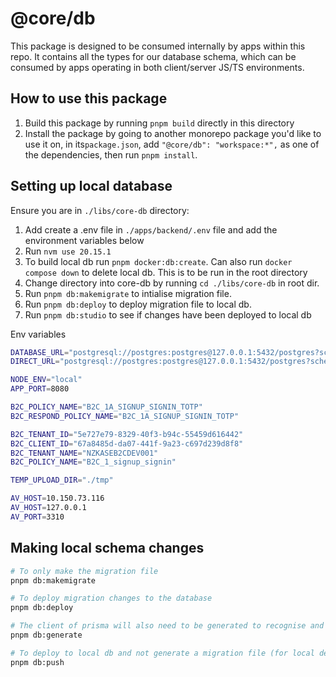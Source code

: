 # @core/db

This package is designed to be consumed internally by apps within this repo. It contains all the types for our database schema, which can be consumed by apps operating in both client/server JS/TS environments.

## How to use this package

1. Build this package by running `pnpm build` directly in this directory
2. Install the package by going to another monorepo package you'd like to use it on, in its`package.json`, add `"@core/db": "workspace:*",` as one of the dependencies, then run `pnpm install`.

## Setting up local database

Ensure you are in `./libs/core-db` directory:

1. Add create a .env file in `./apps/backend/.env` file and add the environment variables below
2. Run `nvm use 20.15.1`
3. To build local db run `pnpm docker:db:create`. Can also run `docker compose down` to delete local db. This is to be run in the root directory
4. Change directory into core-db by running `cd ./libs/core-db` in root dir.
5. Run `pnpm db:makemigrate` to intialise migration file.
6. Run `pnpm db:deploy` to deploy migration file to local db.
7. Run `pnpm db:studio` to see if changes have been deployed to local db

Env variables

```bash
DATABASE_URL="postgresql://postgres:postgres@127.0.0.1:5432/postgres?schema=twm"
DIRECT_URL="postgresql://postgres:postgres@127.0.0.1:5432/postgres?schema=twm"

NODE_ENV="local"
APP_PORT=8080

B2C_POLICY_NAME="B2C_1A_SIGNUP_SIGNIN_TOTP"
B2C_RESPOND_POLICY_NAME="B2C_1A_SIGNUP_SIGNIN_TOTP"

B2C_TENANT_ID="5e727e79-8329-40f3-b94c-55459d616442"
B2C_CLIENT_ID="67a8485d-da07-441f-9a23-c697d239d8f8"
B2C_TENANT_NAME="NZKASEB2CDEV001"
B2C_POLICY_NAME="B2C_1_signup_signin"

TEMP_UPLOAD_DIR="./tmp"

AV_HOST=10.150.73.116
AV_HOST=127.0.0.1
AV_PORT=3310
```

## Making local schema changes

```bash
# To only make the migration file
pnpm db:makemigrate

# To deploy migration changes to the database
pnpm db:deploy

# The client of prisma will also need to be generated to recognise and support the new changes
pnpm db:generate

# To deploy to local db and not generate a migration file (for local development)
pnpm db:push
```
